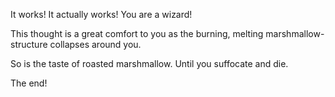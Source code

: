 It works! It actually works! You are a wizard!

This thought is a great comfort to you as the burning, melting marshmallow-structure collapses around you. 

So is the taste of roasted marshmallow. Until you suffocate and die. 

The end!